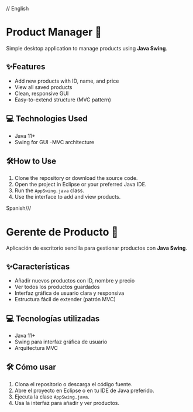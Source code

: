 // English


# Product Manager 🛒

Simple desktop application to manage products using **Java Swing**.

## ✨Features
- Add new products with ID, name, and price
- View all saved products
- Clean, responsive GUI
- Easy-to-extend structure (MVC pattern)

## 💻 Technologies Used
- Java 11+
- Swing for GUI
-MVC architecture

## 🛠How to Use

1. Clone the repository or download the source code.
2. Open the project in Eclipse or your preferred Java IDE.
3. Run the `AppSwing.java` class.
4. Use the interface to add and view products.


Spanish///

# Gerente de Producto 🛒

Aplicación de escritorio sencilla para gestionar productos con **Java Swing**.

## ✨Características
- Añadir nuevos productos con ID, nombre y precio
- Ver todos los productos guardados
- Interfaz gráfica de usuario clara y responsiva
- Estructura fácil de extender (patrón MVC)

## 💻 Tecnologías utilizadas
- Java 11+
- Swing para interfaz gráfica de usuario
- Arquitectura MVC

## 🛠 Cómo usar

1. Clona el repositorio o descarga el código fuente.
2. Abre el proyecto en Eclipse o en tu IDE de Java preferido.
3. Ejecuta la clase `AppSwing.java`.
4. Usa la interfaz para añadir y ver productos.
